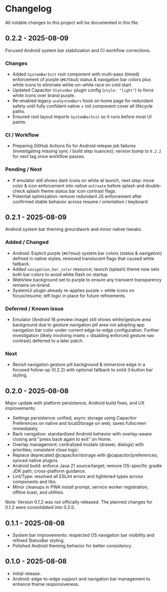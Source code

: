 # Changelog

All notable changes to this project will be documented in this file.

## 0.2.2 - 2025-08-09

Focused Android system bar stabilization and CI workflow corrections.

### Changes

- Added `SystemBarInit` root component with multi-pass (timed) enforcement of purple (`#6750a4`) status & navigation bar colors plus white icons to eliminate white-on-white race on cold start.
- Updated Capacitor `StatusBar` plugin config (`style: "light"`) to force white icons over brand purple.
- Re-enabled legacy `useSystemBars` hook on home page for redundant safety until fully confident native + init component cover all lifecycle paths.
- Ensured root layout imports `SystemBarInit` so it runs before most UI paints.

### CI / Workflow

- Preparing GitHub Actions fix for Android release job failures (investigating missing sync / build step nuances); version bump to `0.2.2` for next tag once workflow passes.

### Pending / Next

- If emulator still shows dark icons on white at launch, next step: move color & icon enforcement into native `onCreate` before splash and double-check splash theme status bar icon contrast flags.
- Potential optimization: remove redundant JS enforcement after confirmed stable behavior across resume / orientation / keyboard.

## 0.2.1 - 2025-08-09

Android system bar theming groundwork and minor native tweaks.

### Added / Changed

- Android: Explicit purple (`#6750a4`) system bar colors (status & navigation) defined in native styles; removed translucent flags that caused white fallback.
- Added `navigation_bar_color` resource; launch (splash) theme now sets both bar colors to avoid white flash on startup.
- WebView background set to purple to ensure any transient transparency remains on-brand.
- SystemUi plugin already re-applies purple + white icons on focus/resume; left logic in place for future refinements.

### Deferred / Known Issue

- Emulator (Android 16 preview image) still shows white/gesture area background due to gesture navigation pill area not adopting app navigation bar color under current edge-to-edge configuration. Further investigation (likely involving insets + disabling enforced gesture nav contrast) deferred to a later patch.

### Next

- Revisit navigation gesture pill background & immersive edge in a focused follow-up (0.2.2) with optional fallback to solid 3‑button bar styling.

## 0.2.0 - 2025-08-08

Major update with platform persistence, Android build fixes, and UX improvements:

- Settings persistence: unified, async storage using Capacitor Preferences on native and localStorage on web; saves fullscreen immediately.
- Back navigation: standardized Android behavior with overlay-aware closing and "press back again to exit" on Home.
- Overlay management: centralized modals (drawer, dialogs) with priorities; consistent close logic.
- Replace deprecated @capacitor/storage with @capacitor/preferences; synced native plugins.
- Android build: enforce Java 21 source/target; remove OS-specific gradle JDK path; cross-platform guidance.
- Lint/Type: resolved all ESLint errors and tightened types across components and libs.
- Minor cleanups in PWA install prompt, service worker registration, offline toast, and utilities.

Note: Version 0.1.2 was not officially released. The planned changes for 0.1.2 were consolidated into 0.2.0.

## 0.1.1 - 2025-08-08

- System bar improvements: respected OS navigation bar visibility and refined StatusBar styling.
- Polished Android theming behavior for better consistency.

## 0.1.0 - 2025-08-08

- Initial release.
- Android: edge-to-edge support and navigation bar management to enhance theme responsiveness.
